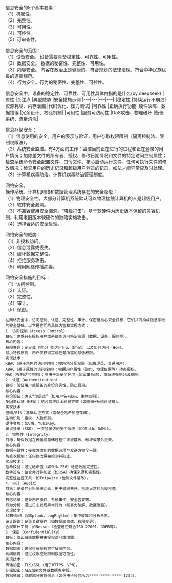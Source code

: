 信息安全的5个基本要素：  
（1）机密性。  
（2）完整性。  
（3）可用性。  
（4）可控性。  
（5）可审查性。  

信息安全的范围：  
（1）设备安全。 设备需要具备稳定性、可靠性、可用性。   
（2）数据安全。 数据的秘密性、完整性、可用性。   
（3）内容安全。  内容在政治上是健康的、符合规划的法律法规、符合中华民族优良的道德规范。  
（4）行为安全。行为的秘密性、完整性、可控性。  

信息安全中，设备的稳定性、可靠性、可用性具体内指的是什么(by deepseek)
|属性 	|关注点 	|典型威胁	|安全措施示例
|---|---|---|---|
|稳定性	|持续运行不崩溃|	资源耗尽、内存泄漏	|代码优化、压力测试|
|可靠性	|正确执行功能	|硬件故障、数据错误	|冗余设计、校验机制|
|可用性	|服务可访问性	|DoS攻击、物理破坏	|备份系统、流量清洗|


信息存储安全：  
（1）信息使用的安全。用户的表示与验证，用户存取权限限制（隔离控制法、限制权限法）。  
（2）系统安全监控。有4方面的工作：监控当前正在进行的进程和正在登录的用户情况；加你差文件的所有者、授权、修改日期情况和文件的特定访问控制属性；检查系统命令安全配置文件、口令文件、核心启动运行文件、任何可执行文件的修改情况；检查用户的历史记录和超级用户登录的记录，如法才能异常应及时处理。  
（3）计算机病毒防治。计算机病毒防治管理制度。  

网络安全。  
操作系统、计算机网络和数据管理系统存在的安全隐患：  
（1）物理安全性。大部分计算机系统默认可以物理接触计算机的人是超级用户。  
（2）软件安全漏洞。  
（3）不兼容使用安全漏洞。“降级打击”，基于软硬件为历史版本保留的兼容机制，利用老旧版本软硬件的缺陷实施攻击。  
（4）选择合适的安全哲理。  

网络安全的威胁：  
（1）非授权访问。  
（2）信息泄露或丢失。  
（3）破坏数据完整性。  
（4）拒绝服务攻击。  
（5）利用网络传播病毒。  

网络安全措施的目标：  
（1）访问控制。  
（2）认证。  
（3）完整性。  
（4）审计。  
（5）保密。  

```
在网络安全中，访问控制、认证、完整性、审计、保密是核心安全目标，它们共同构成信息系统的安全基础。以下是它们的具体内容和实现方式：
1. 访问控制（Access Control）
目标：确保只有授权用户或系统能访问特定资源（数据、设备、服务等）。
核心内容：
权限管理：定义谁（Who）能访问什么（What）以及如何访问（How）。
最小特权原则：用户仅获得完成任务所需的最低权限。
实现技术：
RBAC（基于角色的访问控制）：按角色分配权限（如管理员、普通用户）。
ABAC（基于属性的访问控制）：根据用户属性（部门、地理位置等）动态授权。
MAC（强制访问控制）：多用于高安全环境（如军事系统），由系统强制分级权限。
2. 认证（Authentication）
目标：验证用户或设备的身份真实性，防止冒用。
核心内容：
身份验证：确认“你是谁”（如用户名+密码、生物识别）。
多因素认证（MFA）：结合两种以上验证方式（如密码+短信验证码）。
实现技术：
密码/PIN：基础认证方式（需配合哈希加密存储）。
生物识别：指纹、人脸识别。
硬件令牌：如U盾、YubiKey。
单点登录（SSO）：一次登录访问多个系统（如OAuth、SAML）。
3. 完整性（Integrity）
目标：确保数据在传输或存储过程中未被篡改、破坏或意外更改。
核心内容：
数据一致性：接收方收到的数据必须与发送方完全一致。
防篡改机制：任何修改需被检测并阻止。
实现技术：
哈希校验：通过哈希值（如SHA-256）验证数据完整性。
数字签名：结合非对称加密（如RSA）确保来源和完整性。
完整性监控工具：如Tripwire（检测文件篡改）。
4. 审计（Audit）
目标：记录并分析系统活动，用于追踪责任、检测异常和合规检查。
核心内容：
日志记录：记录用户操作、系统事件、安全告警等。
行为分析：通过日志发现异常行为（如暴力破解、数据泄露）。
实现技术：
SIEM系统（如Splunk、LogRhythm）：集中收集和分析日志。
审计跟踪：记录关键操作（如数据库修改、权限变更）。
合规审计工具：如Nessus（检查是否符合ISO 27001、GDPR等）。
5. 保密（Confidentiality）
目标：防止敏感数据被未授权访问或泄露。
核心内容：
数据加密：确保只有授权方可解密内容。
访问隔离：通过权限控制限制数据可见性。
实现技术：
传输加密：TLS/SSL（用于HTTPS、VPN）。
存储加密：AES加密文件或数据库字段。
数据脱敏：隐藏部分敏感信息（如信用卡号显示为****-****-****-1234）。
```

